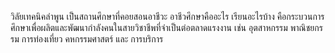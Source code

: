 วิลัยเทคนิคลำพูน เป็นสถานศึกษาที่คอยสอนอาชีวะ อาชีวศึกษาคืออะไร เรียนอะไรบ้าง คือกระบวนการศึกษาเพื่อผลิตและพัฒนากำลังคนในสายวิชาชีพที่จำเป็นต่อตลาดแรงงาน เช่น อุตสาหกรรม พาณิชยกรรม การท่องเที่ยว คหกรรมศาสตร์ และ การบริการ
